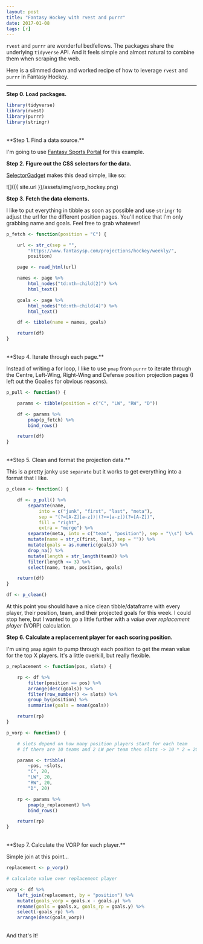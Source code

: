```yaml
---
layout: post
title: "Fantasy Hockey with rvest and purrr"
date: 2017-01-08
tags: [r]
---
```


`rvest` and `purrr` are wonderful bedfellows. The packages share the underlying `tidyverse` API. And it feels simple and almost natural to combine them when scraping the web.

Here is a slimmed down and worked recipe of how to leverage `rvest` and `purrr` in Fantasy Hockey.

***

**Step 0. Load packages.**

``` r
library(tidyverse)
library(rvest)
library(purrr)
library(stringr)
```
<br>
**Step 1. Find a data source.**

I'm going to use [Fantasy Sports Portal](https://www.fantasysp.com/projections/hockey/weekly/) for this example.

**Step 2. Figure out the CSS selectors for the data.**

[SelectorGadget](http://selectorgadget.com/) makes this dead simple, like so:

![]({{ site.url }}/assets/img/vorp_hockey.png)

**Step 3. Fetch the data elements.**

I like to put everything in tibble as soon as possible and use `stringr` to adjust the url for the different position pages. You'll notice that I'm only grabbing name and goals. Feel free to grab whatever!

``` r
p_fetch <- function(position = "C") {

    url <- str_c(sep = "",
        "https://www.fantasysp.com/projections/hockey/weekly/",
        position)

    page <- read_html(url)

    names <- page %>%
        html_nodes("td:nth-child(2)") %>%
        html_text()

    goals <- page %>%
        html_nodes("td:nth-child(4)") %>%
        html_text()

    df <- tibble(name = names, goals)

    return(df)
}
```  
<br>
**Step 4. Iterate through each page.**

Instead of writing a for loop, I like to use `pmap` from `purrr` to iterate through the Centre, Left-Wing, Right-Wing and Defense position projection pages (I left out the Goalies for obvious reasons).

``` r
p_pull <- function() {

    params <- tibble(position = c("C", "LW", "RW", "D"))

    df <- params %>%
        pmap(p_fetch) %>%
        bind_rows()

    return(df)
}
```  
<br>
**Step 5. Clean and format the projection data.**

This is a pretty janky use `separate` but it works to get everything into a format that I like.

``` r
p_clean <- function() {

    df <- p_pull() %>%
        separate(name,
            into = c("junk", "first", "last", "meta"),
            sep = "(?=[A-Z][a-z])|(?<=[a-z])(?=[A-Z])",
            fill = "right",
            extra = "merge") %>%
        separate(meta, into = c("team", "position"), sep = "\\s") %>%
        mutate(name = str_c(first, last, sep = "")) %>%
        mutate(goals = as.numeric(goals)) %>%
        drop_na() %>%
        mutate(length = str_length(team)) %>%
        filter(length <= 3) %>%
        select(name, team, position, goals)

    return(df)
}

df <- p_clean()
```  

At this point you should have a nice clean tibble/dataframe with every player, their position, team, and their projected goals for this week. I could stop here, but I wanted to go a little further with a *value over replacement player* (VORP) calculation.

**Step 6. Calculate a replacement player for each scoring position.**

I'm using `pmap` again to pump through each position to get the mean value for the top X players. It's a little overkill, but really flexible.

``` r
p_replacement <- function(pos, slots) {

    rp <- df %>%
        filter(position == pos) %>%
        arrange(desc(goals)) %>%
        filter(row_number() <= slots) %>%
        group_by(position) %>%
        summarise(goals = mean(goals))

    return(rp)
}

p_vorp <- function() {

    # slots depend on how many position players start for each team
    # if there are 10 teams and 2 LW per team then slots -> 10 * 2 = 20

    params <- tribble(
        ~pos, ~slots,
        "C", 20,
        "LW", 20,
        "RW", 20,
        "D", 20)

    rp <- params %>%
        pmap(p_replacement) %>%
        bind_rows()

    return(rp)
}
```  
<br>
**Step 7. Calculate the VORP for each player.**

Simple join at this point...

``` r
replacement <- p_vorp()

# calculate value over replacement player

vorp <- df %>%
    left_join(replacement, by = "position") %>%
    mutate(goals_vorp = goals.x - goals.y) %>%
    rename(goals = goals.x, goals_rp = goals.y) %>%
    select(-goals_rp) %>%
    arrange(desc(goals_vorp))
```
<br>
And that's it!
